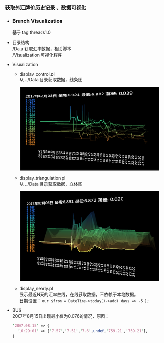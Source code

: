 ### 获取外汇牌价历史记录 、数据可视化  

* ### Branch Visualization  
  基于 tag threads1.0  

* 目录结构  
  /Data 获取汇率数据，相关脚本  
  /Visualization 可视化程序  

* Visualization
  * display_control.pl  
    从 ../Data 目录获取数据，线条图  
  
    ![](./Visualization/snap02.png)  
  
  * display_triangulation.pl  
    从 ../Data 目录获取数据，立体图  
  
    ![](./Visualization/snap01.png)  
  
  * display_nearly.pl  
    展示最近N天的汇率曲线，在线获取数据，不依赖于本地数据。  
    日期设置：
    `our $from = DateTime->today()->add( days => -5 );`  
  
* BUG  
  2007年8月15日出现最小值为0.076的情况，原因：  
  ```perl
  '2007.08.15' => {
    '16:29:01' => ['7.57','7.51','7.6',undef,'759.21','759.21'],
  }
  ```
